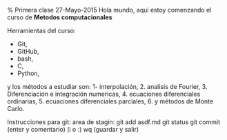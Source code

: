 % Primera clase 27-Mayo-2015
Hola mundo, aqui estoy comenzando el curso de **Metodos computacionales**

Herramientas del curso:
+ Git,
+ GitHub,
+ bash,
+ C,
+ Python,

y los métodos a estudiar son:
1- interpolación,
2. analisis de Fourier,
3. Diferenciación e integración numericas,
4. ecuaciones diferenciales ordinarias,
5. ecuaciones diferenciales parciales,
6. y métodos de Monte Carlo.

Instrucciones para git:
area de stagin: git add asdf.md
git status
git commit (enter y comentario) (i o :) wq (guardar y salir)
